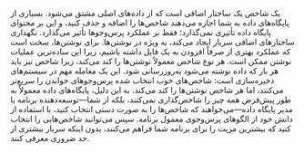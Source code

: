 یک شاخص یک ساختار اضافی است که از داده‌های اصلی مشتق می‌شود. بسیاری از پایگاه‌های داده به شما اجازه
می‌دهند شاخص‌ها را اضافه و حذف کنید، و این بر محتوای پایگاه داده تأثیری نمی‌گذارد؛ فقط بر
عملکرد پرس‌وجوها تأثیر می‌گذارد. نگهداری ساختارهای اضافی سربار ایجاد می‌کند، به ویژه در نوشتن‌ها. برای
نوشتن‌ها، سخت است که عملکرد بهتری از صرفاً افزودن به یک فایل داشته باشیم، زیرا این ساده‌ترین
عملیات نوشتن ممکن است. هر نوع شاخص معمولاً نوشتن‌ها را کند می‌کند، زیرا شاخص نیز باید
هر بار که داده نوشته می‌شود به‌روزرسانی شود. این یک معامله مهم در سیستم‌های ذخیره‌سازی است: شاخص‌های خوب انتخاب شده پرس‌وجوهای خواندن را سریع‌تر می‌کنند، اما
هر شاخص نوشتن‌ها را کند می‌کند. به این دلیل، پایگاه‌های داده معمولاً به طور پیش‌فرض همه چیز را شاخص‌گذاری نمی‌کنند،
بلکه از شما—توسعه‌دهنده برنامه یا مدیر پایگاه داده—می‌خواهند که شاخص‌ها را
به صورت دستی انتخاب کنید، با استفاده از دانش خود از الگوهای پرس‌وجوی معمول برنامه. سپس می‌توانید شاخص‌هایی را
انتخاب کنید که بیشترین مزیت را برای برنامه شما فراهم می‌کنند، بدون اینکه سربار بیشتری از
حد ضروری معرفی کنند.